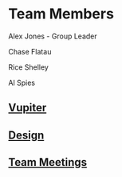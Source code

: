 # Team Members

Alex Jones - Group Leader 

Chase Flatau 

Rice Shelley 

Al Spies 


## [Vupiter](https://ams0187.github.io/Vupiter/) 

## [Design](https://ams0187.github.io/Vupiter/design)

## [Team Meetings](https://ams0187.github.io/Vupiter/minutes)

